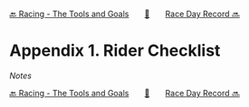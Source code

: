 [🔙 Racing - The Tools and Goals][previous-chapter]&nbsp;&nbsp;&nbsp;&nbsp;&nbsp;&nbsp;&nbsp;[🏡][readme]&nbsp;&nbsp;&nbsp;&nbsp;&nbsp;&nbsp;&nbsp;[Race Day Record 🔜][upcoming-chapter]

# Appendix 1. Rider Checklist

_Notes_

[🔙 Racing - The Tools and Goals][previous-chapter]&nbsp;&nbsp;&nbsp;&nbsp;&nbsp;&nbsp;&nbsp;[🏡][readme]&nbsp;&nbsp;&nbsp;&nbsp;&nbsp;&nbsp;&nbsp;[Race Day Record 🔜][upcoming-chapter]

[readme]: README.md
[previous-chapter]: ch26-racing-the-tools-and-goals.md
[upcoming-chapter]: ap02-race-day-record.md
